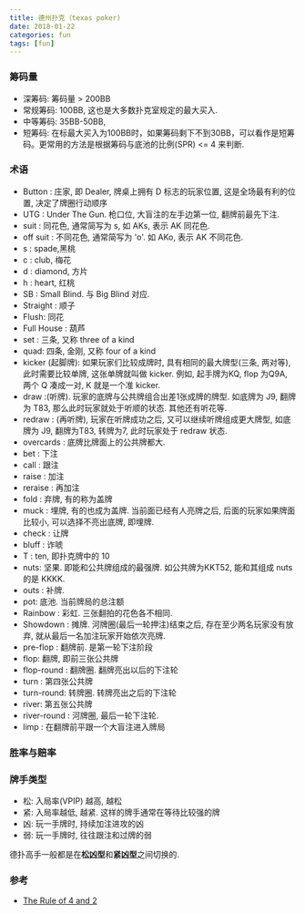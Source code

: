 ```yaml
---
title: 德州扑克（texas poker)
date: 2018-01-22
categories: fun
tags: [fun]
---
```


### 筹码量
- 深筹码: 筹码量 > 200BB
- 常规筹码: 100BB, 这也是大多数扑克室规定的最大买入.
- 中等筹码: 35BB-50BB,
- 短筹码: 在标最大买入为100BB时，如果筹码剩下不到30BB，可以看作是短筹码。更常用的方法是根据筹码与底池的比例(SPR) <= 4 来判断.

### 术语
- Button : 庄家, 即 Dealer, 牌桌上拥有 D 标志的玩家位置, 这是全场最有利的位置, 决定了牌圈行动顺序
- UTG : Under The Gun. 枪口位, 大盲注的左手边第一位, 翻牌前最先下注.
- suit : 同花色, 通常简写为 s, 如 AKs, 表示 AK 同花色.
- off suit : 不同花色, 通常简写为 'o'. 如 AKo, 表示 AK 不同花色.
- s : spade,黑桃
- c : club, 梅花
- d : diamond, 方片
- h : heart, 红桃
- SB : Small Blind. 与 Big Blind 对应.
- Straight : 顺子
- Flush: 同花
- Full House : 葫芦
- set : 三条, 又称 three of a kind
- quad: 四条, 金刚, 又称 four of a kind
- kicker (起脚牌): 如果玩家们比较成牌时, 具有相同的最大牌型(三条, 两对等), 此时需要比较单牌, 这张单牌就叫做 kicker. 例如, 起手牌为KQ, flop 为Q9A, 两个 Q 凑成一对, K 就是一个准 kicker.
- draw :(听牌). 玩家的底牌与公共牌组合出差1张成牌的牌型. 如底牌为 J9, 翻牌为 T83, 那么此时玩家就处于听顺的状态. 其他还有听花等.
- redraw : (再听牌), 玩家在听牌成功之后, 又可以继续听牌组成更大牌型, 如底牌为 J9, 翻牌为T83, 转牌为7, 此时玩家处于 redraw 状态.
- overcards : 底牌比牌面上的公共牌都大.
- bet : 下注
- call : 跟注
- raise : 加注
- reraise : 再加注
- fold : 弃牌, 有的称为盖牌
- muck : 埋牌, 有的也成为盖牌. 当前面已经有人亮牌之后, 后面的玩家如果牌面比较小, 可以选择不亮出底牌, 即埋牌.
- check : 让牌
- bluff : 诈唬
- T : ten, 即扑克牌中的 10
- nuts: 坚果. 即能和公共牌组成的最强牌. 如公共牌为KKT52, 能和其组成 nuts 的是 KKKK.
- outs : 补牌. 
- pot: 底池. 当前牌局的总注额
- Rainbow : 彩虹. 三张翻拍的花色各不相同. 
- Showdown : 摊牌. 河牌圈(最后一轮押注)结束之后, 存在至少两名玩家没有放弃, 就从最后一名加注玩家开始依次亮牌.
- pre-flop : 翻牌前. 是第一轮下注阶段
- flop: 翻牌, 即前三张公共牌
- flop-round : 翻牌圈. 翻牌亮出以后的下注轮
- turn : 第四张公共牌
- turn-round: 转牌圈. 转牌亮出之后的下注轮
- river: 第五张公共牌
- river-round : 河牌圈, 最后一轮下注轮.
- limp : 在翻牌前平跟一个大盲注进入牌局


### 胜率与赔率

### 牌手类型

- 松: 入局率(VPIP) 越高, 越松
- 紧: 入局率越低, 越紧. 这样的牌手通常在等待比较强的牌
- 凶: 玩一手牌时, 持续加注进攻的凶
- 弱: 玩一手牌时, 往往跟注和过牌的弱

德扑高手一般都是在**松凶型**和**紧凶型**之间切换的.

### 参考
- [The Rule of 4 and 2](http://www.thepokerbank.com/strategy/mathematics/pot-odds/4-2/)